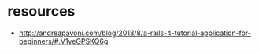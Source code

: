 # resources

- http://andreapavoni.com/blog/2013/8/a-rails-4-tutorial-application-for-beginners/#.V1yeGPSKQ6g